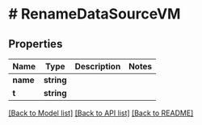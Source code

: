 # # RenameDataSourceVM

## Properties

Name | Type | Description | Notes
------------ | ------------- | ------------- | -------------
**name** | **string** |  |
**t** | **string** |  |

[[Back to Model list]](../../README.md#models) [[Back to API list]](../../README.md#endpoints) [[Back to README]](../../README.md)
